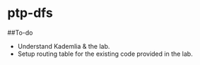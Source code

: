 # ptp-dfs

##To-do
* Understand Kademlia & the lab.
* Setup routing table for the existing code provided in the lab.
